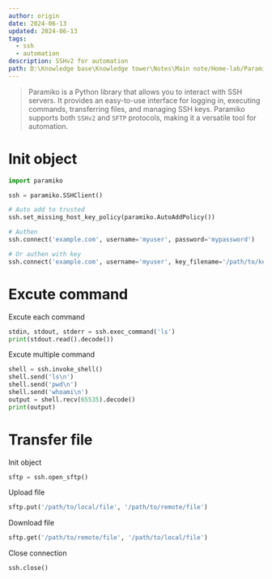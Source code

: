 ```yaml
---
author: origin
date: 2024-06-13
updated: 2024-06-13
tags:
  - ssh
  - automation
description: SSHv2 for automation
path: D:\Knowledge base\Knowledge tower\Notes\Main note/Home-lab/Paramiko automate.md
---
```


> Paramiko is a Python library that allows you to interact with SSH servers. It provides an easy-to-use interface for logging in, executing commands, transferring files, and managing SSH keys. Paramiko supports both `SSHv2` and `SFTP` protocols, making it a versatile tool for automation.

# Init object

```python
import paramiko

ssh = paramiko.SSHClient()

# Auto add to trusted
ssh.set_missing_host_key_policy(paramiko.AutoAddPolicy())

# Authen
ssh.connect('example.com', username='myuser', password='mypassword')

# Or authen with key
ssh.connect('example.com', username='myuser', key_filename='/path/to/keyfile')


```


# Excute command

Excute each command
```python
stdin, stdout, stderr = ssh.exec_command('ls')
print(stdout.read().decode())
```

Excute multiple command
```python
shell = ssh.invoke_shell()
shell.send('ls\n')
shell.send('pwd\n')
shell.send('whoami\n')
output = shell.recv(65535).decode()
print(output)
```

# Transfer file

Init object
```python
sftp = ssh.open_sftp()
```

Upload file
```python
sftp.put('/path/to/local/file', '/path/to/remote/file')
```

Download file
```python
sftp.get('/path/to/remote/file', '/path/to/local/file')
```

Close connection
```python
ssh.close()
```